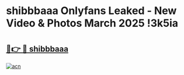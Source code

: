 # shibbbaaa Onlyfans Leaked - New Video & Photos March 2025 !3k5ia

# <h2><a href="https://jtm8yq.iuczelnia.edu.pl?title=shibbbaaa&ref=3k5ia">🔗👉 🔴 shibbbaaa</a></h2>

[![acn](https://github.com/user-attachments/assets/0f9c940e-d8b0-45ae-aac7-cd30a18b3e1c)](https://jtm8yq.iuczelnia.edu.pl?title=shibbbaaa&ref=3k5ia)

